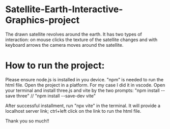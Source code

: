 # Satellite-Earth-Interactive-Graphics-project
The drawn satellite revolves around the earth. It has two types of interaction: on mouse clicks the texture of the satellite changes and with keyboard arrows the camera moves around the satellite.


# How to run the project:
Please ensure node.js is installed in you device. "npm" is needed to run the html file.
Open the project in a platform. For my case I did it in vscode. Open your terminal and install three.js and vite by the two prompts:
"npm install --save three" //
"npm install --save-dev vite"

After successful installment, run "npx vite" in the terminal. It will provide a localhost server link; ctrl+left click on the link to run the html file.

Thank you so much!!
